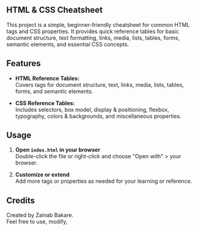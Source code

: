## HTML & CSS Cheatsheet

This project is a simple, beginner-friendly cheatsheet for common HTML tags and CSS properties. It provides quick reference tables for basic document structure, text formatting, links, media, lists, tables, forms, semantic elements, and essential CSS concepts.

## Features

- **HTML Reference Tables:**  
  Covers tags for document structure, text, links, media, lists, tables, forms, and semantic elements.

- **CSS Reference Tables:**  
  Includes selectors, box model, display & positioning, flexbox, typography, colors & backgrounds, and miscellaneous properties.

## Usage

1. **Open `index.html` in your browser**  
   Double-click the file or right-click and choose "Open with" > your browser.

2. **Customize or extend**  
   Add more tags or properties as needed for your learning or reference.


## Credits

Created by Zainab Bakare.  
Feel free to use, modify,
